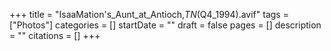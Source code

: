 +++
title = "IsaaMation's_Aunt_at_Antioch,_TN_(Q4_1994).avif"
tags = ["Photos"]
categories = []
startDate = ""
draft = false
pages = []
description = ""
citations = []
+++
